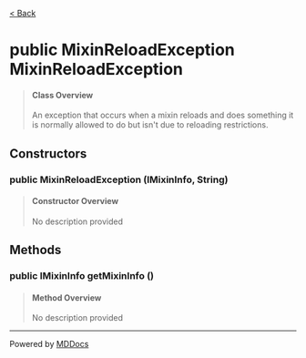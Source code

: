 [< Back](../README.md)
# public MixinReloadException MixinReloadException #
>#### Class Overview ####
>An exception that occurs when a mixin reloads and does something it is
 normally allowed to do but isn't due to reloading restrictions.
## Constructors ##
### public MixinReloadException (IMixinInfo, String) ###
>#### Constructor Overview ####
>No description provided
>
## Methods ##
### public IMixinInfo getMixinInfo () ###
>#### Method Overview ####
>No description provided
>

---
Powered by [MDDocs](https://github.com/VRCube/MDDocs)